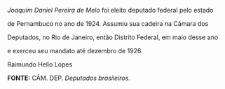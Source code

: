 

*Joaquim Daniel Pereira de Melo* foi eleito deputado federal pelo estado

de Pernambuco no ano de 1924. Assumiu sua cadeira na Câmara dos

Deputados, no Rio de Janeiro, então Distrito Federal, em maio desse ano

e exerceu seu mandato até dezembro de 1926.



Raimundo Helio Lopes



**FONTE:** CÂM. DEP. *Deputados brasileiros*.

